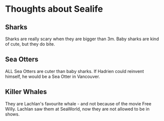 # Thoughts about Sealife

## Sharks

Sharks are really scary when they are bigger than 3m.
Baby sharks are kind of cute, but they do bite.

## Sea Otters

ALL Sea Otters are cuter than baby sharks.
If Hadrien could reinvent himself, he would be a Sea Otter in Vancouver.

## Killer Whales

They are Lachlan's favourite whale - and not because of the movie Free Willy.
Lachlan saw them at SeaWorld, now they are not allowed to be in shows.

